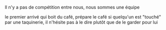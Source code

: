 Il n'y a pas de compétition entre nous, nous sommes une équipe

le premier arrivé qui boit du café, prépare le café
si quelqu'un est "touché" par une taquinerie, il n'hésite pas à le dire plutôt que de le garder pour lui

